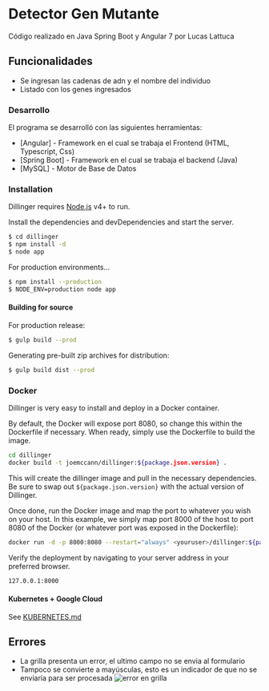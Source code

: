 # Detector Gen Mutante 


Código realizado en Java Spring Boot y Angular 7 por Lucas Lattuca

## Funcionalidades

  - Se ingresan las cadenas de adn y el nombre del individuo 
  - Listado con los genes ingresados


### Desarrollo

El programa se desarrolló con las siguientes herramientas:

* [Angular] - Framework en el cual se trabaja el Frontend (HTML, Typescript, Css)
* [Spring Boot] - Framework en el cual se trabaja el backend (Java)
* [MySQL] - Motor de Base de Datos


### Installation

Dillinger requires [Node.js](https://nodejs.org/) v4+ to run.

Install the dependencies and devDependencies and start the server.

```sh
$ cd dillinger
$ npm install -d
$ node app
```

For production environments...

```sh
$ npm install --production
$ NODE_ENV=production node app
```

#### Building for source
For production release:
```sh
$ gulp build --prod
```
Generating pre-built zip archives for distribution:
```sh
$ gulp build dist --prod
```
### Docker
Dillinger is very easy to install and deploy in a Docker container.

By default, the Docker will expose port 8080, so change this within the Dockerfile if necessary. When ready, simply use the Dockerfile to build the image.

```sh
cd dillinger
docker build -t joemccann/dillinger:${package.json.version} .
```
This will create the dillinger image and pull in the necessary dependencies. Be sure to swap out `${package.json.version}` with the actual version of Dillinger.

Once done, run the Docker image and map the port to whatever you wish on your host. In this example, we simply map port 8000 of the host to port 8080 of the Docker (or whatever port was exposed in the Dockerfile):

```sh
docker run -d -p 8000:8080 --restart="always" <youruser>/dillinger:${package.json.version}
```

Verify the deployment by navigating to your server address in your preferred browser.

```sh
127.0.0.1:8000
```

#### Kubernetes + Google Cloud

See [KUBERNETES.md](https://github.com/joemccann/dillinger/blob/master/KUBERNETES.md)

## Errores
 * La grilla presenta un error, el ultimo campo no se envia al formulario
 * Tampoco se convierte a mayúsculas, esto es un indicador de que no se enviaría para ser procesada
![error en grilla](https://github.com/lukalpda/GenMutante-Meli/blob/master/Gen-Back/src/main/resources/static/error%20en%20grilla.png)





